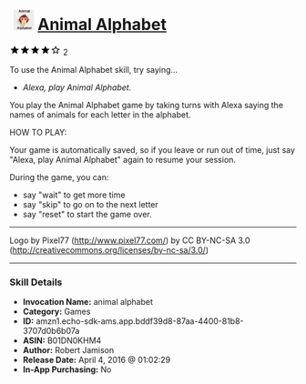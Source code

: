 # &nbsp;<img src="skill_icon" alt="Animal Alphabet icon" width="36"> [Animal Alphabet](http://alexa.amazon.com/#skills/amzn1.echo-sdk-ams.app.bddf39d8-87aa-4400-81b8-3707d0b6b07a)
![4 stars](../../images/ic_star_black_18dp_1x.png)![4 stars](../../images/ic_star_black_18dp_1x.png)![4 stars](../../images/ic_star_black_18dp_1x.png)![4 stars](../../images/ic_star_black_18dp_1x.png)![4 stars](../../images/ic_star_border_black_18dp_1x.png) 2

To use the Animal Alphabet skill, try saying...

* *Alexa, play Animal Alphabet.*

You play the Animal Alphabet game by taking turns with Alexa saying the names of animals for each letter in the alphabet.

HOW TO PLAY:

Your game is automatically saved, so if you leave or run out of time, just say "Alexa, play Animal Alphabet" again to resume your session.

During the game, you can:
* say "wait" to get more time
* say "skip" to go on to the next letter
* say "reset" to start the game over.

----
Logo by Pixel77 (http://www.pixel77.com/) by CC BY-NC-SA 3.0 (http://creativecommons.org/licenses/by-nc-sa/3.0/)

***

### Skill Details

* **Invocation Name:** animal alphabet
* **Category:** Games
* **ID:** amzn1.echo-sdk-ams.app.bddf39d8-87aa-4400-81b8-3707d0b6b07a
* **ASIN:** B01DN0KHM4
* **Author:** Robert Jamison
* **Release Date:** April 4, 2016 @ 01:02:29
* **In-App Purchasing:** No
